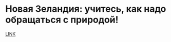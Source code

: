 # Новая Зеландия: учитесь, как надо обращаться с природой!



[LINK](https://varlamov.ru/2822896.html)
